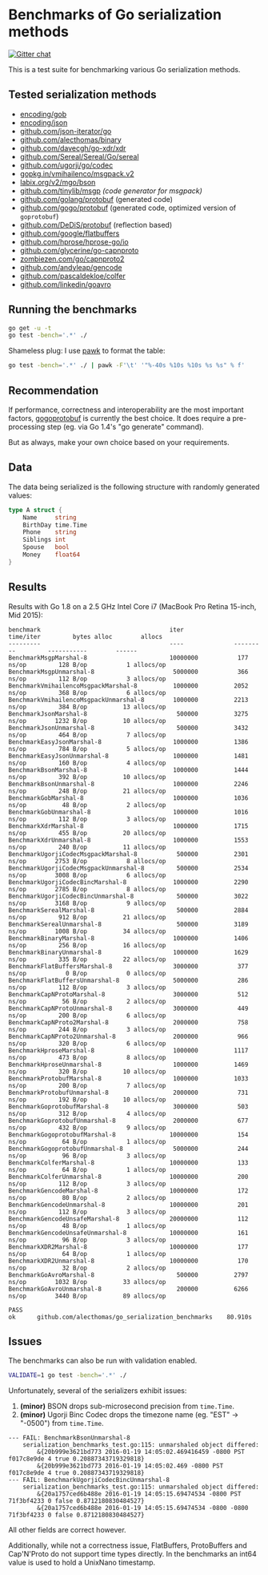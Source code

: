 # Benchmarks of Go serialization methods

[![Gitter chat](https://badges.gitter.im/alecthomas.png)](https://gitter.im/alecthomas/Lobby)

This is a test suite for benchmarking various Go serialization methods.

## Tested serialization methods

- [encoding/gob](http://golang.org/pkg/encoding/gob/)
- [encoding/json](http://golang.org/pkg/encoding/json/)
- [github.com/json-iterator/go](https://github.com/json-iterator/go)
- [github.com/alecthomas/binary](https://github.com/alecthomas/binary)
- [github.com/davecgh/go-xdr/xdr](https://github.com/davecgh/go-xdr)
- [github.com/Sereal/Sereal/Go/sereal](https://github.com/Sereal/Sereal)
- [github.com/ugorji/go/codec](https://github.com/ugorji/go/tree/master/codec)
- [gopkg.in/vmihailenco/msgpack.v2](https://github.com/vmihailenco/msgpack)
- [labix.org/v2/mgo/bson](https://labix.org/v2/mgo/bson)
- [github.com/tinylib/msgp](https://github.com/tinylib/msgp) *(code generator for msgpack)*
- [github.com/golang/protobuf](https://github.com/golang/protobuf) (generated code)
- [github.com/gogo/protobuf](https://github.com/gogo/protobuf) (generated code, optimized version of `goprotobuf`)
- [github.com/DeDiS/protobuf](https://github.com/DeDiS/protobuf) (reflection based)
- [github.com/google/flatbuffers](https://github.com/google/flatbuffers)
- [github.com/hprose/hprose-go/io](https://github.com/hprose/hprose-go)
- [github.com/glycerine/go-capnproto](https://github.com/glycerine/go-capnproto)
- [zombiezen.com/go/capnproto2](https://godoc.org/zombiezen.com/go/capnproto2)
- [github.com/andyleap/gencode](https://github.com/andyleap/gencode)
- [github.com/pascaldekloe/colfer](https://github.com/pascaldekloe/colfer)
- [github.com/linkedin/goavro](https://github.com/linkedin/goavro)

## Running the benchmarks

```bash
go get -u -t
go test -bench='.*' ./
```

Shameless plug: I use [pawk](https://github.com/alecthomas/pawk) to format the table:

```bash
go test -bench='.*' ./ | pawk -F'\t' '"%-40s %10s %10s %s %s" % f'
```

## Recommendation

If performance, correctness and interoperability are the most
important factors, [gogoprotobuf](https://gogo.github.io/) is
currently the best choice. It does require a pre-processing step (eg.
via Go 1.4's "go generate" command).

But as always, make your own choice based on your requirements.

## Data

The data being serialized is the following structure with randomly generated values:

```go
type A struct {
    Name     string
    BirthDay time.Time
    Phone    string
    Siblings int
    Spouse   bool
    Money    float64
}
```


## Results

Results with Go 1.8 on a 2.5 GHz Intel Core i7 (MacBook Pro Retina 15-inch, Mid 2015):

```
benchmark                                    iter              time/iter         bytes alloc        allocs
---------                                    ----              ---------         -----------        ------
BenchmarkMsgpMarshal-8                       10000000           177 ns/op         128 B/op           1 allocs/op
BenchmarkMsgpUnmarshal-8                      5000000           366 ns/op         112 B/op           3 allocs/op
BenchmarkVmihailencoMsgpackMarshal-8          1000000          2052 ns/op         368 B/op           6 allocs/op
BenchmarkVmihailencoMsgpackUnmarshal-8        1000000          2213 ns/op         384 B/op          13 allocs/op
BenchmarkJsonMarshal-8                         500000          3275 ns/op        1232 B/op          10 allocs/op
BenchmarkJsonUnmarshal-8                       500000          3432 ns/op         464 B/op           7 allocs/op
BenchmarkEasyJsonMarshal-8                    1000000          1386 ns/op         784 B/op           5 allocs/op
BenchmarkEasyJsonUnmarshal-8                  1000000          1481 ns/op         160 B/op           4 allocs/op
BenchmarkBsonMarshal-8                        1000000          1444 ns/op         392 B/op          10 allocs/op
BenchmarkBsonUnmarshal-8                      1000000          2246 ns/op         248 B/op          21 allocs/op
BenchmarkGobMarshal-8                         1000000          1036 ns/op          48 B/op           2 allocs/op
BenchmarkGobUnmarshal-8                       1000000          1016 ns/op         112 B/op           3 allocs/op
BenchmarkXdrMarshal-8                         1000000          1715 ns/op         455 B/op          20 allocs/op
BenchmarkXdrUnmarshal-8                       1000000          1553 ns/op         240 B/op          11 allocs/op
BenchmarkUgorjiCodecMsgpackMarshal-8           500000          2301 ns/op        2753 B/op           8 allocs/op
BenchmarkUgorjiCodecMsgpackUnmarshal-8         500000          2534 ns/op        3008 B/op           6 allocs/op
BenchmarkUgorjiCodecBincMarshal-8             1000000          2290 ns/op        2785 B/op           8 allocs/op
BenchmarkUgorjiCodecBincUnmarshal-8            500000          3022 ns/op        3168 B/op           9 allocs/op
BenchmarkSerealMarshal-8                       500000          2884 ns/op         912 B/op          21 allocs/op
BenchmarkSerealUnmarshal-8                     500000          3189 ns/op        1008 B/op          34 allocs/op
BenchmarkBinaryMarshal-8                      1000000          1406 ns/op         256 B/op          16 allocs/op
BenchmarkBinaryUnmarshal-8                    1000000          1629 ns/op         335 B/op          22 allocs/op
BenchmarkFlatBuffersMarshal-8                 3000000           377 ns/op           0 B/op           0 allocs/op
BenchmarkFlatBuffersUnmarshal-8               5000000           286 ns/op         112 B/op           3 allocs/op
BenchmarkCapNProtoMarshal-8                   3000000           512 ns/op          56 B/op           2 allocs/op
BenchmarkCapNProtoUnmarshal-8                 3000000           449 ns/op         200 B/op           6 allocs/op
BenchmarkCapNProto2Marshal-8                  2000000           758 ns/op         244 B/op           3 allocs/op
BenchmarkCapNProto2Unmarshal-8                2000000           966 ns/op         320 B/op           6 allocs/op
BenchmarkHproseMarshal-8                      1000000          1117 ns/op         473 B/op           8 allocs/op
BenchmarkHproseUnmarshal-8                    1000000          1469 ns/op         320 B/op          10 allocs/op
BenchmarkProtobufMarshal-8                    1000000          1033 ns/op         200 B/op           7 allocs/op
BenchmarkProtobufUnmarshal-8                  2000000           731 ns/op         192 B/op          10 allocs/op
BenchmarkGoprotobufMarshal-8                  3000000           503 ns/op         312 B/op           4 allocs/op
BenchmarkGoprotobufUnmarshal-8                2000000           677 ns/op         432 B/op           9 allocs/op
BenchmarkGogoprotobufMarshal-8               10000000           154 ns/op          64 B/op           1 allocs/op
BenchmarkGogoprotobufUnmarshal-8              5000000           244 ns/op          96 B/op           3 allocs/op
BenchmarkColferMarshal-8                     10000000           133 ns/op          64 B/op           1 allocs/op
BenchmarkColferUnmarshal-8                   10000000           200 ns/op         112 B/op           3 allocs/op
BenchmarkGencodeMarshal-8                    10000000           172 ns/op          80 B/op           2 allocs/op
BenchmarkGencodeUnmarshal-8                  10000000           201 ns/op         112 B/op           3 allocs/op
BenchmarkGencodeUnsafeMarshal-8              20000000           112 ns/op          48 B/op           1 allocs/op
BenchmarkGencodeUnsafeUnmarshal-8            10000000           161 ns/op          96 B/op           3 allocs/op
BenchmarkXDR2Marshal-8                       10000000           177 ns/op          64 B/op           1 allocs/op
BenchmarkXDR2Unmarshal-8                     10000000           170 ns/op          32 B/op           2 allocs/op
BenchmarkGoAvroMarshal-8                       500000          2797 ns/op        1032 B/op          33 allocs/op
BenchmarkGoAvroUnmarshal-8                     200000          6266 ns/op        3440 B/op          89 allocs/op

PASS
ok      github.com/alecthomas/go_serialization_benchmarks    80.910s
```

## Issues


The benchmarks can also be run with validation enabled.

```bash
VALIDATE=1 go test -bench='.*' ./
```

Unfortunately, several of the serializers exhibit issues:

1. **(minor)** BSON drops sub-microsecond precision from `time.Time`.
3. **(minor)** Ugorji Binc Codec drops the timezone name (eg. "EST" -> "-0500") from `time.Time`.

```
--- FAIL: BenchmarkBsonUnmarshal-8
    serialization_benchmarks_test.go:115: unmarshaled object differed:
        &{20b999e3621bd773 2016-01-19 14:05:02.469416459 -0800 PST f017c8e9de 4 true 0.20887343719329818}
        &{20b999e3621bd773 2016-01-19 14:05:02.469 -0800 PST f017c8e9de 4 true 0.20887343719329818}
--- FAIL: BenchmarkUgorjiCodecBincUnmarshal-8
    serialization_benchmarks_test.go:115: unmarshaled object differed:
        &{20a1757ced6b488e 2016-01-19 14:05:15.69474534 -0800 PST 71f3bf4233 0 false 0.8712180830484527}
        &{20a1757ced6b488e 2016-01-19 14:05:15.69474534 -0800 -0800 71f3bf4233 0 false 0.8712180830484527}
```

All other fields are correct however.

Additionally, while not a correctness issue, FlatBuffers, ProtoBuffers and Cap'N'Proto do not
support time types directly. In the benchmarks an int64 value is used to hold a UnixNano timestamp.
